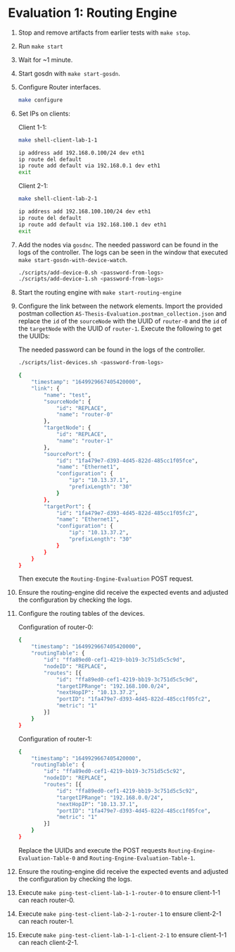 # Evaluation 1: Routing Engine

1. Stop and remove artifacts from earlier tests with `make stop`.

1. Run `make start`

1. Wait for ~1 minute.

1. Start gosdn with `make start-gosdn`.

1. Configure Router interfaces.

    ```sh
    make configure
    ```

1. Set IPs on clients:

    Client 1-1:

    ```sh
    make shell-client-lab-1-1

    ip address add 192.168.0.100/24 dev eth1
    ip route del default
    ip route add default via 192.168.0.1 dev eth1
    exit
    ```


    Client 2-1:

    ```sh
    make shell-client-lab-2-1

    ip address add 192.168.100.100/24 dev eth1
    ip route del default
    ip route add default via 192.168.100.1 dev eth1
    exit
    ```

1. Add the nodes via `gosdnc`.
   The needed password can be found in the logs of the controller.
   The logs can be seen in the window that executed `make start-gosdn-with-device-watch`.

    ```sh
    ./scripts/add-device-0.sh <password-from-logs>
    ./scripts/add-device-1.sh <password-from-logs>
    ```

1. Start the routing engine with `make start-routing-engine`

1. Configure the link between the network elements.
   Import the provided postman collection `AS-Thesis-Evaluation.postman_collection.json` and replace the `id` of the `sourceNode` with the UUID of `router-0`
   and the `id` of the `targetNode` with the UUID of `router-1`.
   Execute the following to get the UUIDs:

   The needed password can be found in the logs of the controller.

    ```sh
    ./scripts/list-devices.sh <password-from-logs>
    ```

    ```sh
    {
        "timestamp": "1649929667405420000",
        "link": {
            "name": "test",
            "sourceNode": {
                "id": "REPLACE",
                "name": "router-0"
            },
            "targetNode": {
                "id": "REPLACE",
                "name": "router-1"
            },
            "sourcePort": {
                "id": "1fa479e7-d393-4d45-822d-485cc1f05fce",
                "name": "Ethernet1",
                "configuration": {
                    "ip": "10.13.37.1",
                    "prefixLength": "30"
                }
            },
            "targetPort": {
                "id": "1fa479e7-d393-4d45-822d-485cc1f05fc2",
                "name": "Ethernet1",
                "configuration": {
                    "ip": "10.13.37.2",
                    "prefixLength": "30"
                }
            }
        }
    }
    ```

    Then execute the `Routing-Engine-Evaluation` POST request.

1. Ensure the routing-engine did receive the expected events and adjusted the configuration by checking the logs.

1. Configure the routing tables of the devices.

    Configuration of router-0:
    ```sh
    {
        "timestamp": "1649929667405420000",
        "routingTable": {
            "id": "ffa89ed0-cef1-4219-bb19-3c751d5c5c9d",
            "nodeID": "REPLACE",
            "routes": [{
                "id": "ffa89ed0-cef1-4219-bb19-3c751d5c5c9d",
                "targetIPRange": "192.168.100.0/24",
                "nextHopIP": "10.13.37.2",
                "portID": "1fa479e7-d393-4d45-822d-485cc1f05fc2",
                "metric": "1"
            }]
        }
    }
    ```

    Configuration of router-1:
    ```sh
    {
        "timestamp": "1649929667405420000",
        "routingTable": {
            "id": "ffa89ed0-cef1-4219-bb19-3c751d5c5c92",
            "nodeID": "REPLACE",
            "routes": [{
                "id": "ffa89ed0-cef1-4219-bb19-3c751d5c5c92",
                "targetIPRange": "192.168.0.0/24",
                "nextHopIP": "10.13.37.1",
                "portID": "1fa479e7-d393-4d45-822d-485cc1f05fce",
                "metric": "1"
            }]
        }
    }
    ```

    Replace the UUIDs and execute the POST requests `Routing-Engine-Evaluation-Table-0` and `Routing-Engine-Evaluation-Table-1`.

1. Ensure the routing-engine did receive the expected events and adjusted the configuration by checking the logs.

1. Execute `make ping-test-client-lab-1-1-router-0` to ensure client-1-1 can reach router-0.

1. Execute `make ping-test-client-lab-2-1-router-1` to ensure client-2-1 can reach router-1.

1. Execute `make ping-test-client-lab-1-1-client-2-1` to ensure client-1-1 can reach client-2-1.
